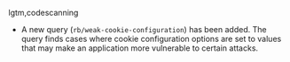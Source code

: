 lgtm,codescanning
* A new query (`rb/weak-cookie-configuration`) has been added. The query finds cases where cookie configuration options are set to values that may make an application more vulnerable to certain attacks.
